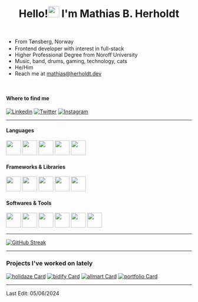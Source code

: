 
<h1 align="center"><b>Hello!<img src="https://user-images.githubusercontent.com/81162745/204531600-e3f43e3e-ffb0-4702-a933-aa78d7ad098b.png" width="30"/> I'm Mathias B. Herholdt</b></h1>

<br>

- From Tønsberg, Norway <img src="https://user-images.githubusercontent.com/81162745/204541275-f9c618a1-6b7f-48fb-bcd0-c512fee6f266.png" width="17" valign="middle"/>
- Frontend developer with interest in full-stack
- Higher Professional Degree from Noroff University
- Music, band, drums, gaming, technology, cats
- He/Him
- Reach me at mathias@herholdt.dev

<br/>

#### Where to find me

<a href="https://www.linkedin.com/in/mathias-herholdt-b5a5bb204/" target="_blank"><img alt="Linkedin" src="https://img.shields.io/badge/LinkedIn-0077B5?style=for-the-badge&logo=linkedin&logoColor=white"/></a>
<a href="https://twitter.com/Harboldtt" target="_blank"><img alt="Twitter" src="https://img.shields.io/badge/Twitter-1DA1F2?style=for-the-badge&logo=twitter&logoColor=white"></a>
<a href="https://www.instagram.com/mathiasher/" target="_blank"><img alt="Instagram" src="https://img.shields.io/badge/Instagram-E4405F?style=for-the-badge&logo=instagram&logoColor=white"></a>

---

#### Languages

<div>
  <img src="https://cdn.jsdelivr.net/gh/devicons/devicon@latest/icons/javascript/javascript-original.svg" width="40px" />
  <img src="https://cdn.jsdelivr.net/gh/devicons/devicon@latest/icons/typescript/typescript-original.svg" width="40px" />
  <img src="https://cdn.jsdelivr.net/gh/devicons/devicon@latest/icons/html5/html5-original-wordmark.svg" width="40px" />
  <img src="https://cdn.jsdelivr.net/gh/devicons/devicon@latest/icons/css3/css3-original-wordmark.svg" width="40px" />
  <img src="https://cdn.jsdelivr.net/gh/devicons/devicon@latest/icons/sass/sass-original.svg" width="40px" />
</div>
  
#### Frameworks & Libraries

<div>
  <img src="https://cdn.jsdelivr.net/gh/devicons/devicon@latest/icons/react/react-original.svg" width="40px" />
  <img src="https://cdn.jsdelivr.net/gh/devicons/devicon@latest/icons/nextjs/nextjs-original.svg" width="40px" />
  <img src="https://cdn.jsdelivr.net/gh/devicons/devicon@latest/icons/astro/astro-original.svg" width="40px" />
  <img src="https://cdn.jsdelivr.net/gh/devicons/devicon@latest/icons/tailwindcss/tailwindcss-original.svg" width="40px" />
  <img src="https://cdn.jsdelivr.net/gh/devicons/devicon@latest/icons/bootstrap/bootstrap-original.svg" width="40px" />
</div>

#### Softwares & Tools

<div>
  <img src="https://cdn.jsdelivr.net/gh/devicons/devicon@latest/icons/git/git-original.svg" width="40px" />
  <img src="https://cdn.jsdelivr.net/gh/devicons/devicon@latest/icons/npm/npm-original-wordmark.svg" width="40px" />
  <img src="https://cdn.jsdelivr.net/gh/devicons/devicon@latest/icons/vscode/vscode-original.svg" width="40px" />
  <img src="https://cdn.jsdelivr.net/gh/devicons/devicon@latest/icons/cloudflare/cloudflare-original.svg" width="40px" />
  <img src="https://cdn.jsdelivr.net/gh/devicons/devicon@latest/icons/figma/figma-original.svg" width="40px" />
  <img src="https://cdn.jsdelivr.net/gh/devicons/devicon@latest/icons/wordpress/wordpress-plain.svg" width="40px" />
</div>

---

[![GitHub Streak](https://streak-stats.demolab.com/?user=devholdt&theme=dark)](https://git.io/streak-stats)

---

### Projects I've worked on lately

[![holidaze Card](https://github-readme-stats.vercel.app/api/pin/?username=devholdt&repo=holidaze-pe2&theme=dark)](https://github.com/devholdt/holidaze-pe2)
[![bidify Card](https://github-readme-stats.vercel.app/api/pin/?username=devholdt&repo=bidify&theme=dark)](https://github.com/devholdt/bidify)
[![allmart Card](https://github-readme-stats.vercel.app/api/pin/?username=devholdt&repo=allmart&theme=dark)](https://github.com/devholdt/allmart)
[![portfolio Card](https://github-readme-stats.vercel.app/api/pin/?username=devholdt&repo=portfolio&theme=dark)](https://github.com/devholdt/portfolio)

---

Last Edit: 05/06/2024

<!-- Reference-style links for projects -->
[urs-repo]: https://github.com/devholdt/js2-ca
[urs-live]: https://urspace.netlify.app/
[bid-repo]: https://github.com/devholdt/bidify
[bid-live]: https://bidify-auctions.netlify.app
[all-repo]: https://github.com/devholdt/ALLMART
[all-live]: https://allmart-react.netlify.app/
[holi-repo]: https://github.com/devholdt/holidaze-pe2
[holi-live]: https://holidaze-nextjs.netlify.app/
[portfolio]: https://herholdt.dev

